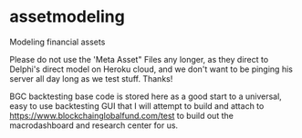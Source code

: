 # assetmodeling
Modeling financial assets

Please do not use the 'Meta Asset" Files any longer, as they direct to Delphi's direct model on Heroku cloud, and we don't want to be pinging his server all day long as we test stuff.  Thanks!

BGC backtesting base code is stored here as a good start to a universal, easy to use backtesting GUI that I will attempt to build and attach to https://www.blockchainglobalfund.com/test to build out the macrodashboard and research center for us.
